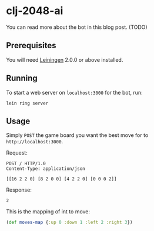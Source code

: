 # clj-2048-ai

You can read more about the bot in this blog post. (TODO)

## Prerequisites

You will need [Leiningen][] 2.0.0 or above installed.

[leiningen]: https://github.com/technomancy/leiningen

## Running

To start a web server on `localhost:3000` for the bot, run:

    lein ring server

## Usage

Simply `POST` the game board you want the best move for to `http://localhost:3000`.

Request:

```
POST / HTTP/1.0
Content-Type: application/json

[[16 2 2 0] [8 2 0 0] [4 2 2 0] [0 0 0 2]]
```

Response:

```
2
```

This is the mapping of int to move:

```clojure
(def moves-map {:up 0 :down 1 :left 2 :right 3})
```
